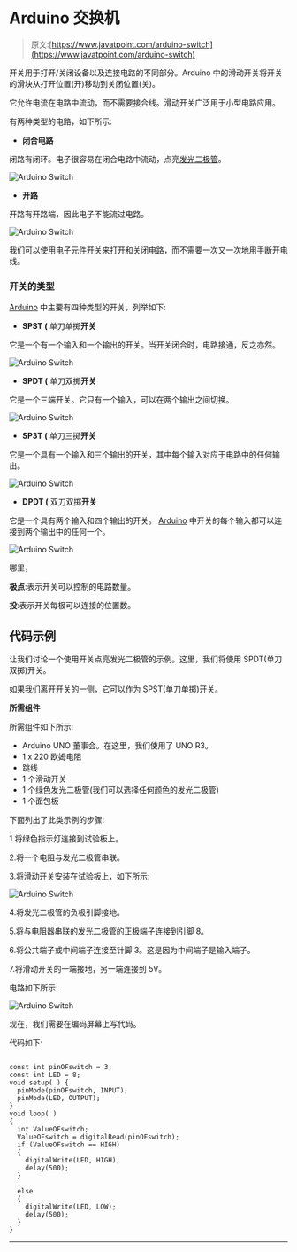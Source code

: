 # Arduino 交换机

> 原文:[https://www.javatpoint.com/arduino-switch](https://www.javatpoint.com/arduino-switch)

开关用于打开/关闭设备以及连接电路的不同部分。Arduino 中的滑动开关将开关的滑块从打开位置(开)移动到关闭位置(关)。

它允许电流在电路中流动，而不需要接合线。滑动开关广泛用于小型电路应用。

有两种类型的电路，如下所示:

*   **闭合电路**

闭路有闭环。电子很容易在闭合电路中流动，点亮[发光二极管](https://www.javatpoint.com/led-full-form)。

![Arduino Switch](../Images/8f64aaff33170942bca0a8eea2d37563.png)

*   **开路**

开路有开路端，因此电子不能流过电路。

![Arduino Switch](../Images/c449bbb11c86707d65f254c9e53e50c5.png)

我们可以使用电子元件开关来打开和关闭电路，而不需要一次又一次地用手断开电线。

### 开关的类型

[Arduino](https://www.javatpoint.com/arduino) 中主要有四种类型的开关，列举如下:

*   **SPST (** 单刀单掷**开关**

它是一个有一个输入和一个输出的开关。当开关闭合时，电路接通，反之亦然。

![Arduino Switch](../Images/7f103e205712381a2b9066b926076fd4.png)

*   **SPDT (** 单刀双掷**开关**

它是一个三端开关。它只有一个输入，可以在两个输出之间切换。

![Arduino Switch](../Images/0373b488d9830420c0c38f7b0813ad44.png)

*   **SP3T (** 单刀三掷**开关**

它是一个具有一个输入和三个输出的开关，其中每个输入对应于电路中的任何输出。

![Arduino Switch](../Images/2717ee3174cf4919ad7ffd726c3ae8ec.png)

*   **DPDT (** 双刀双掷**开关**

它是一个具有两个输入和四个输出的开关。 [Arduino](https://www.javatpoint.com/arduino) 中开关的每个输入都可以连接到两个输出中的任何一个。

![Arduino Switch](../Images/68d4d1579802872a0bda0a5dd76694e9.png)

哪里，

**极点**:表示开关可以控制的电路数量。

**投**:表示开关每极可以连接的位置数。

## 代码示例

让我们讨论一个使用开关点亮发光二极管的示例。这里，我们将使用 SPDT(单刀双掷)开关。

如果我们离开开关的一侧，它可以作为 SPST(单刀单掷)开关。

**所需组件**

所需组件如下所示:

*   Arduino UNO 董事会。在这里，我们使用了 UNO R3。
*   1 x 220 欧姆电阻
*   跳线
*   1 个滑动开关
*   1 个绿色发光二极管(我们可以选择任何颜色的发光二极管)
*   1 个面包板

下面列出了此类示例的步骤:

1.将绿色指示灯连接到试验板上。

2.将一个电阻与发光二极管串联。

3.将滑动开关安装在试验板上，如下所示:

![Arduino Switch](../Images/df858dc9f68d7f1aa8ccf681206de68c.png)

4.将发光二极管的负极引脚接地。

5.将与电阻器串联的发光二极管的正极端子连接到引脚 8。

6.将公共端子或中间端子连接至针脚 3。这是因为中间端子是输入端子。

7.将滑动开关的一端接地，另一端连接到 5V。

电路如下所示:

![Arduino Switch](../Images/6824858360ce1ba024a86d3b9f907771.png)

现在，我们需要在编码屏幕上写代码。

代码如下:

```

const int pinOFswitch = 3;
const int LED = 8;
void setup( ) {
  pinMode(pinOFswitch, INPUT);
  pinMode(LED, OUTPUT);
}
void loop( ) 
{
  int ValueOFswitch;
  ValueOFswitch = digitalRead(pinOFswitch);
  if (ValueOFswitch == HIGH) 
  {
    digitalWrite(LED, HIGH);
    delay(500);
  }

  else 
  {
    digitalWrite(LED, LOW);
    delay(500);
  }
}

```

* * *